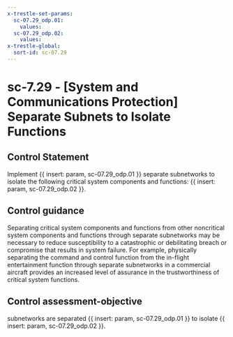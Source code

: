```yaml
---
x-trestle-set-params:
  sc-07.29_odp.01:
    values:
  sc-07.29_odp.02:
    values:
x-trestle-global:
  sort-id: sc-07.29
---
```


# sc-7.29 - \[System and Communications Protection\] Separate Subnets to Isolate Functions

## Control Statement

Implement {{ insert: param, sc-07.29_odp.01 }} separate subnetworks to isolate the following critical system components and functions: {{ insert: param, sc-07.29_odp.02 }}.

## Control guidance

Separating critical system components and functions from other noncritical system components and functions through separate subnetworks may be necessary to reduce susceptibility to a catastrophic or debilitating breach or compromise that results in system failure. For example, physically separating the command and control function from the in-flight entertainment function through separate subnetworks in a commercial aircraft provides an increased level of assurance in the trustworthiness of critical system functions.

## Control assessment-objective

subnetworks are separated {{ insert: param, sc-07.29_odp.01 }} to isolate {{ insert: param, sc-07.29_odp.02 }}.
